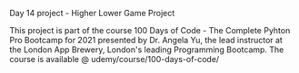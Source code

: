 Day 14 project - Higher Lower Game Project

This project is part of the course 100 Days of Code - The Complete Pyhton Pro Bootcamp for 2021 presented by Dr. Angela Yu, the lead instructor at the London App Brewery, London's leading Programming Bootcamp. The course is available @ udemy/course/100-days-of-code/
